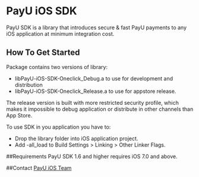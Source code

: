 # PayU iOS SDK

PayU SDK is a library that introduces secure & fast PayU payments to any iOS application at minimum integration cost.

## How To Get Started
Package contains two versions of library:

- libPayU-iOS-SDK-Oneclick_Debug.a to use for development and distribution
- libPayU-iOS-SDK-Oneclick_Release.a to use for appstore release. 

The release version is built with more restricted security profile, which makes it impossible to debug application or distribute in other channels than App Store.

To use SDK in you application you have to:

- Drop the library folder into iOS application project.
- Add -all_load to Build Settings > Linking > Other Linker Flags.

##Requirements
PayU SDK 1.6 and higher requires iOS 7.0 and above.

##Contact
[PayU iOS Team](mailto:payu-meat-ios@payu.pl)